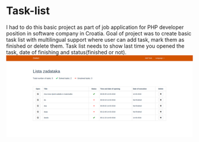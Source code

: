 # Task-list
I had to do this basic project as part of job application for PHP developer position in software company in Croatia. Goal of project was to create basic task list with multilingual support where user can add task, mark them as finished or delete them. Task list needs to show last time you opened the task, date of finishing and status(finished or not).
![screenshot](https://raw.githubusercontent.com/cyfrus/Task-list/master/zadaci.png)
